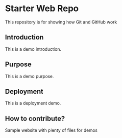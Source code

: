 # Starter Web Repo

This repository is for showing how Git and GitHub work

## Introduction
This is a demo introduction.

## Purpose
This is a demo purpose.

## Deployment
This is a deployment demo.

## How to contribute?

Sample website with plenty of files for demos